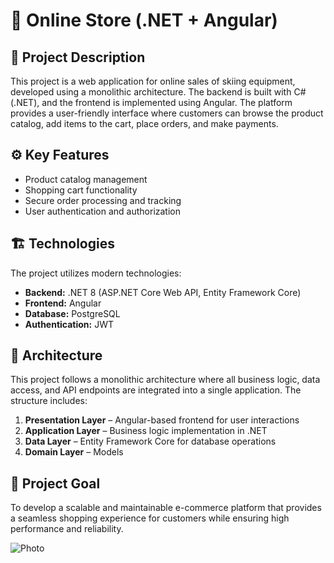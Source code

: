 # 🛒 Online Store (.NET + Angular)

## 📌 Project Description
This project is a web application for online sales of skiing equipment, developed using a monolithic architecture. The backend is built with C# (.NET), and the frontend is implemented using Angular. The platform provides a user-friendly interface where customers can browse the product catalog, add items to the cart, place orders, and make payments.

## ⚙️ Key Features
- Product catalog management
- Shopping cart functionality
- Secure order processing and tracking
- User authentication and authorization

## 🏗️ Technologies
The project utilizes modern technologies:
- **Backend:** .NET 8 (ASP.NET Core Web API, Entity Framework Core)
- **Frontend:** Angular
- **Database:** PostgreSQL
- **Authentication:** JWT

## 📂 Architecture
This project follows a monolithic architecture where all business logic, data access, and API endpoints are integrated into a single application. The structure includes:
1. **Presentation Layer** – Angular-based frontend for user interactions
2. **Application Layer** – Business logic implementation in .NET
3. **Data Layer** – Entity Framework Core for database operations
4. **Domain Layer** – Models

## 🎯 Project Goal
To develop a scalable and maintainable e-commerce platform that provides a seamless shopping experience for customers while ensuring high performance and reliability.

![Photo]([https://your-image-link.com/image.jpg](https://imgur.com/a/2OGCdDA))
